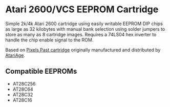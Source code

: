 # Atari 2600/VCS EEPROM Cartridge

Simple 2k/4k Atari 2600 cartridge using easily writable EEPROM DIP chips as large as 32 kilobytes with manual bank selection using solder jumpers to store as many as 8 cartridge images. Requires a 74LS04 hex inverter to handle the chip enable signal to the ROM.

Based on [Pixels Past cartridge](https://grandideastudio.com/portfolio/gaming/pixels-past/) originally manufactured and distributed by [AtariAge](https://www.atariage.com/).

## Compatible EEPROMs

* AT28C256
* AT28C64
* AT28C32
* AT28C16
